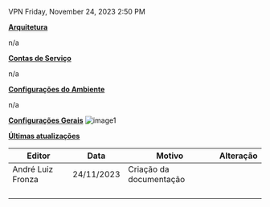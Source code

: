 VPN
Friday, November 24, 2023
2:50 PM

**<u>Arquitetura</u>**

n/a

**<u>Contas de Serviço</u>**

n/a

**<u>Configurações do Ambiente</u>**

n/a

**<u>Configurações Gerais</u>**
![image1](../../../../../_resources/image1-20.png)

**<u>Últimas atualizações</u>**  

| Editor            | Data       | Motivo                  | Alteração |
|-------------------|------------|-------------------------|-----------|
| André Luiz Fronza | 24/11/2023 | Criação da documentação |          |
|                  |           |                         |           |
|                   |            |                         |           |
|                   |            |                         |           |
|                   |            |                         |           |

